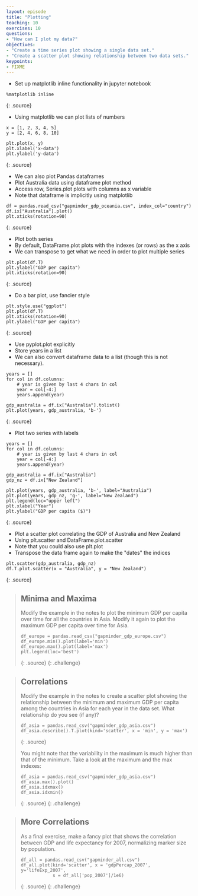 ```yaml
---
layout: episode
title: "Plotting"
teaching: 10
exercises: 10
questions:
- "How can I plot my data?"
objectives:
- "Create a time series plot showing a single data set."
- "Create a scatter plot showing relationship between two data sets."
keypoints:
- FIXME
---
```

- Set up matplotlib inline functionality in jupyter notebook

~~~
%matplotlib inline
~~~
{: .source}

- Using matplotlib we can plot lists of numbers

~~~
x = [1, 2, 3, 4, 5]
y = [2, 4, 6, 8, 10]

plt.plot(x, y)
plt.xlabel('x-data')
plt.ylabel('y-data')
~~~
{: .source}

- We can also plot Pandas dataframes
- Plot Australia data using dataframe plot method
- Access row, Series.plot plots with columns as x variable
- Note that dataframe is implicitly using matplotlib

~~~
df = pandas.read_csv("gapminder_gdp_oceania.csv", index_col="country")
df.ix["Australia"].plot()
plt.xticks(rotation=90)
~~~
{: .source}

- Plot both series
- By default, DataFrame.plot plots with the indexes (or rows) as the x axis
- We can transpose to get what we need in order to plot multiple series

~~~
plt.plot(df.T)
plt.ylabel("GDP per capita")
plt.xticks(rotation=90)
~~~
{: .source}

- Do a bar plot, use fancier style

~~~
plt.style.use("ggplot")
plt.plot(df.T)
plt.xticks(rotation=90)
plt.ylabel("GDP per capita")
~~~
{: .source}

- Use pyplot.plot explicitly
- Store years in a list
- We can also convert dataframe data to a list (though this is not necessary).

~~~
years = []
for col in df.columns:
    # year is given by last 4 chars in col
    year = col[-4:]
    years.append(year)

gdp_australia = df.ix["Australia"].tolist()
plt.plot(years, gdp_australia, 'b-')
~~~
{: .source}

- Plot two series with labels

~~~
years = []
for col in df.columns:
    # year is given by last 4 chars in col
    year = col[-4:]
    years.append(year)

gdp_australia = df.ix["Australia"]
gdp_nz = df.ix["New Zealand"]

plt.plot(years, gdp_australia, 'b-', label="Australia")
plt.plot(years, gdp_nz, 'g-', label="New Zealand")
plt.legend(loc="upper left")
plt.xlabel("Year")
plt.ylabel("GDP per capita ($)")
~~~
{: .source}

- Plot a scatter plot correlating the GDP of Australia and New Zealand
- Using plt.scatter and DataFrame.plot.scatter
- Note that you could also use plt.plot
- Transpose the data frame again to make the "dates" the indices

~~~
plt.scatter(gdp_australia, gdp_nz)
df.T.plot.scatter(x = "Australia", y = "New Zealand")
~~~
{: .source}

> ## Minima and Maxima
>
> Modify the example in the notes to plot the minimum GDP per capita over time
> for all the countries in Asia.
> Modify it again to plot the maximum GDP per capita over time for Asia.
>
> ~~~
> df_europe = pandas.read_csv("gapminder_gdp_europe.csv")
> df_europe.min().plot(label='min')
> df_europe.max().plot(label='max')
> plt.legend(loc='best')
> ~~~
> {: .source}
{: .challenge}

> ## Correlations
>
> Modify the example in the notes to create a scatter plot showing
> the relationship between the minimum and maximum GDP per capita
> among the countries in Asia
> for each year in the data set.
> What relationship do you see (if any)?
>
> ~~~
> df_asia = pandas.read_csv("gapminder_gdp_asia.csv")
> df_asia.describe().T.plot(kind='scatter', x = 'min', y = 'max')
> ~~~
> {: .source}
>
> You might note that the variability in the maximum is much higher than
> that of the minimum.  Take a look at the maximum and the max indexes:
>
> ~~~
> df_asia = pandas.read_csv("gapminder_gdp_asia.csv")
> df_asia.max().plot()
> df_asia.idxmax()
> df_asia.idxmin()
> ~~~
> {: .source}
{: .challenge}

> ## More Correlations
>
> As a final exercise, make a fancy plot that shows the correlation between
> GDP and life expectancy for 2007, normalizing marker size by population.
>
> ~~~
> df_all = pandas.read_csv("gapminder_all.csv")
> df_all.plot(kind='scatter', x = 'gdpPercap_2007', y='lifeExp_2007',
>             s = df_all['pop_2007']/1e6)
> ~~~
> {: .source}
{: .challenge}
